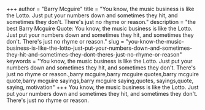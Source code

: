 +++
author = "Barry Mcguire"
title = "You know, the music business is like the Lotto. Just put your numbers down and sometimes they hit, and sometimes they don't. There's just no rhyme or reason."
description = "the best Barry Mcguire Quote: You know, the music business is like the Lotto. Just put your numbers down and sometimes they hit, and sometimes they don't. There's just no rhyme or reason."
slug = "you-know-the-music-business-is-like-the-lotto-just-put-your-numbers-down-and-sometimes-they-hit-and-sometimes-they-dont-theres-just-no-rhyme-or-reason"
keywords = "You know, the music business is like the Lotto. Just put your numbers down and sometimes they hit, and sometimes they don't. There's just no rhyme or reason.,barry mcguire,barry mcguire quotes,barry mcguire quote,barry mcguire sayings,barry mcguire saying,quotes, sayings,quote, saying, motivation"
+++
You know, the music business is like the Lotto. Just put your numbers down and sometimes they hit, and sometimes they don't. There's just no rhyme or reason.
